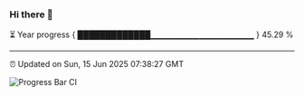 ### Hi there 👋

⏳ Year progress { █████████████▁▁▁▁▁▁▁▁▁▁▁▁▁▁▁▁▁ } 45.29 %

---

⏰ Updated on Sun, 15 Jun 2025 07:38:27 GMT

![Progress Bar CI](https://github.com/IshwaranRudhara/GIT-ACTION/workflows/Progress%20Bar%20CI/badge.svg)
